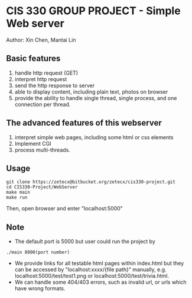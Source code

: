 # CIS 330 GROUP PROJECT - Simple Web server

Author: Xin Chen, Mantai Lin

## Basic features

1. handle http request (GET)
2. interpret http request
3. send the http response to server
4. able to display content, including plain text, photos on browser
5. provide the ability to handle single thread, single process, and one connection per thread.

## The advanced features of this webserver

1. interpret simple web pages, including some html or css elements
2. Implement CGI
3. process multi-threads.

## Usage

```shell
git clone https://zetecx@bitbucket.org/zetecx/cis330-project.git
cd CIS330-Project/WebServer
make main
make run
```

Then, open browser and enter "localhost:5000"

## Note

* The default port is 5000 but user could run the project by 

```shell
./main 8000(port number)
```

* We provide links for all testable html pages within index.html but they can be accessed by "localhost:xxxx/{file path}" manually, e.g. localhost:5000/test/test1.png or localhost:5000/test/trivia.html.
* We can handle some 404/403 errors, such as invalid url, or urls which have wrong formats.
